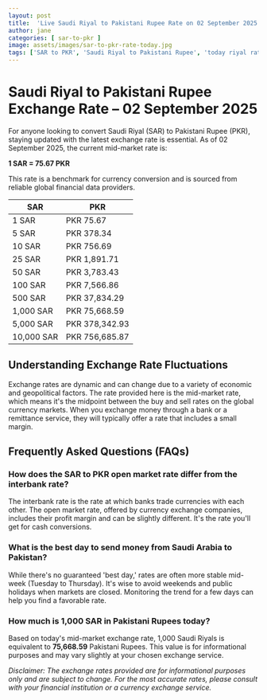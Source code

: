 ```yaml
---
layout: post
title:  'Live Saudi Riyal to Pakistani Rupee Rate on 02 September 2025'
author: jane
categories: [ sar-to-pkr ]
image: assets/images/sar-to-pkr-rate-today.jpg
tags: ['SAR to PKR', 'Saudi Riyal to Pakistani Rupee', 'today riyal rate in pakistan', 'saudi riyal rate', 'open market riyal rate']
---
```


# Saudi Riyal to Pakistani Rupee Exchange Rate – 02 September 2025

For anyone looking to convert Saudi Riyal (SAR) to Pakistani Rupee (PKR), staying updated with the latest exchange rate is essential. As of 02 September 2025, the current mid-market rate is:

**1 SAR = 75.67 PKR**

This rate is a benchmark for currency conversion and is sourced from reliable global financial data providers.

| SAR | PKR |
| --- | --- |
| 1 SAR | PKR 75.67 |
| 5 SAR | PKR 378.34 |
| 10 SAR | PKR 756.69 |
| 25 SAR | PKR 1,891.71 |
| 50 SAR | PKR 3,783.43 |
| 100 SAR | PKR 7,566.86 |
| 500 SAR | PKR 37,834.29 |
| 1,000 SAR | PKR 75,668.59 |
| 5,000 SAR | PKR 378,342.93 |
| 10,000 SAR | PKR 756,685.87 |


## Understanding Exchange Rate Fluctuations

Exchange rates are dynamic and can change due to a variety of economic and geopolitical factors. The rate provided here is the mid-market rate, which means it's the midpoint between the buy and sell rates on the global currency markets. When you exchange money through a bank or a remittance service, they will typically offer a rate that includes a small margin.

## Frequently Asked Questions (FAQs)

### How does the SAR to PKR open market rate differ from the interbank rate?

The interbank rate is the rate at which banks trade currencies with each other. The open market rate, offered by currency exchange companies, includes their profit margin and can be slightly different. It's the rate you'll get for cash conversions.

### What is the best day to send money from Saudi Arabia to Pakistan?

While there's no guaranteed 'best day,' rates are often more stable mid-week (Tuesday to Thursday). It's wise to avoid weekends and public holidays when markets are closed. Monitoring the trend for a few days can help you find a favorable rate.

### How much is 1,000 SAR in Pakistani Rupees today?

Based on today's mid-market exchange rate, 1,000 Saudi Riyals is equivalent to **75,668.59** Pakistani Rupees. This value is for informational purposes and may vary slightly at your chosen exchange service.



*Disclaimer: The exchange rates provided are for informational purposes only and are subject to change. For the most accurate rates, please consult with your financial institution or a currency exchange service.*
